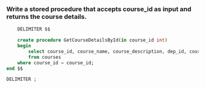 ### Write a stored procedure that accepts course_id as input and returns the course details.

```sql
    DELIMITER $$

    create procedure GetCourseDetailsById(in course_id int)
    begin
        select course_id, course_name, course_description, dep_id, course_duration
        from courses
    where course_id = course_id;
end $$

DELIMITER ;